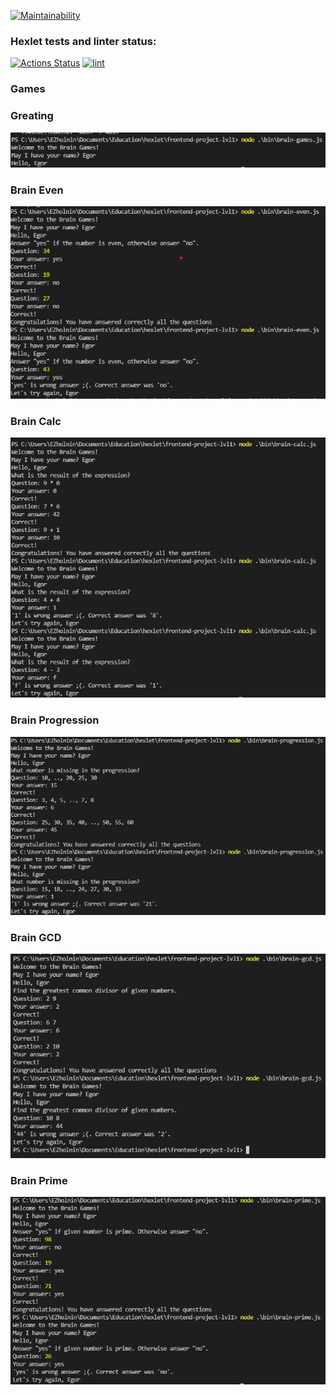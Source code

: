 [![Maintainability](https://api.codeclimate.com/v1/badges/a99a88d28ad37a79dbf6/maintainability)](https://codeclimate.com/github/codeclimate/codeclimate/maintainability)

### Hexlet tests and linter status:
[![Actions Status](https://github.com/daydarkln/frontend-project-lvl1/workflows/hexlet-check/badge.svg)](https://github.com/daydarkln/frontend-project-lvl1/actions)
[![lint](https://github.com/daydarkln/frontend-project-lvl1/actions/workflows/lint.yml/badge.svg)](https://github.com/daydarkln/frontend-project-lvl1/actions/workflows/lint.yml)

### Games

### Greating

![Greating](./assets/screenshots/brain-games.png "Greating")

### Brain Even

![Brain Even](./assets/screenshots/brain-even.png "Brain Even")

### Brain Calc

![Brain Calc](./assets/screenshots/brain-calc.png "Brain Calc")

### Brain Progression

![Brain Progression](./assets/screenshots/brain-progression.png "Brain Progression")

### Brain GCD

![Brain GCD](./assets/screenshots/brain-gcd.png "Brain GCD")

### Brain Prime

![Brain Prime](./assets/screenshots/brain-prime.png "Brain Prime")